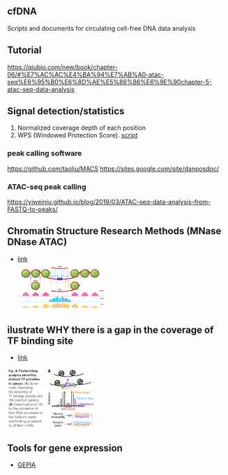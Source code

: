 ## cfDNA
Scripts and documents for circulating cell-free DNA data analysis

## Tutorial
https://qiubio.com/new/book/chapter-06/#%E7%AC%AC%E4%BA%94%E7%AB%A0-atac-seq%E6%95%B0%E6%8D%AE%E5%88%86%E6%9E%90chapter-5-atac-seq-data-analysis

## Signal detection/statistics
1. Normalized coverage depth of each position
2. WPS (Windowed Protection Score). [script](https://github.com/shendurelab/cfDNA/blob/master/extractReadStartsFromBAM2Wig.py)

### peak calling software
https://github.com/taoliu/MACS
https://sites.google.com/site/danposdoc/

### ATAC-seq peak calling
https://yiweiniu.github.io/blog/2019/03/ATAC-seq-data-analysis-from-FASTQ-to-peaks/

## Chromatin Structure Research Methods (MNase DNase ATAC)
* [link](https://www.labome.com/method/Chromatin-Structure-Research-Methods.html)        
        <img src="img/chromtain_access.jpg" width = "200" div align=center > 

## ilustrate WHY there is a gap in the coverage of TF binding site
* [link](https://www.biostars.org/p/347703/)     
<img src="img/TFBS_gap.png" width = "200" >  

## Tools for gene expression
* [GEPIA](http://gepia.cancer-pku.cn/detail.php?gene=DNASE1L3)



